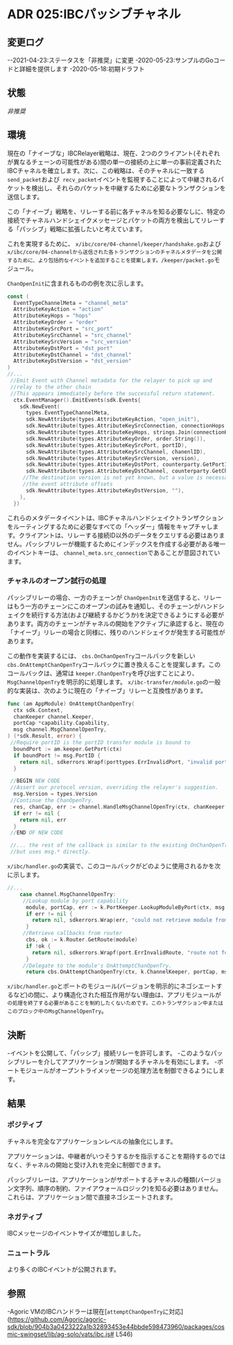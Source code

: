 # ADR 025:IBCパッシブチャネル

## 変更ログ

--2021-04-23:ステータスを「非推奨」に変更
-2020-05-23:サンプルのGoコードと詳細を提供します
-2020-05-18:初期ドラフト

## 状態

*非推奨*

## 環境

現在の「ナイーブな」IBCRelayer戦略は、現在、2つのクライアント(それぞれが異なるチェーンの可能性がある)間の単一の接続の上に単一の事前定義されたIBCチャネルを確立します。次に、この戦略は、そのチャネルに一致する `send_packet`および` recv_packet`イベントを監視することによって中継されるパケットを検出し、それらのパケットを中継するために必要なトランザクションを送信します。

この「ナイーブ」戦略を、リレーする前に各チャネルを知る必要なしに、特定の接続でチャネルハンドシェイクメッセージとパケットの両方を検出してリレーする「パッシブ」戦略に拡張したいと考えています。

これを実現するために、 `x/ibc/core/04-channel/keeper/handshake.go`および` x/ibc/core/04-channelから送信された各トランザクションのチャネルメタデータを公開するために、より包括的なイベントを追加することを提案します。/keeper/packet.go`モジュール。

`ChanOpenInit`に含まれるものの例を次に示します。
```go
const (
  EventTypeChannelMeta = "channel_meta"
  AttributeKeyAction = "action"
  AttributeKeyHops = "hops"
  AttributeKeyOrder = "order"
  AttributeKeySrcPort = "src_port"
  AttributeKeySrcChannel = "src_channel"
  AttributeKeySrcVersion = "src_version"
  AttributeKeyDstPort = "dst_port"
  AttributeKeyDstChannel = "dst_channel"
  AttributeKeyDstVersion = "dst_version"
)
//...
 //Emit Event with Channel metadata for the relayer to pick up and
 //relay to the other chain
 //This appears immediately before the successful return statement.
  ctx.EventManager().EmitEvents(sdk.Events{
    sdk.NewEvent(
      types.EventTypeChannelMeta,
      sdk.NewAttribute(types.AttributeKeyAction, "open_init"),
      sdk.NewAttribute(types.AttributeKeySrcConnection, connectionHops[0]),
      sdk.NewAttribute(types.AttributeKeyHops, strings.Join(connectionHops, ",")),
      sdk.NewAttribute(types.AttributeKeyOrder, order.String()),
      sdk.NewAttribute(types.AttributeKeySrcPort, portID),
      sdk.NewAttribute(types.AttributeKeySrcChannel, chanenlID),
      sdk.NewAttribute(types.AttributeKeySrcVersion, version),
      sdk.NewAttribute(types.AttributeKeyDstPort, counterparty.GetPortID()),
      sdk.NewAttribute(types.AttributeKeyDstChannel, counterparty.GetChannelID()),
     //The destination version is not yet known, but a value is necessary to pad
     //the event attribute offsets
      sdk.NewAttribute(types.AttributeKeyDstVersion, ""),
    ),
  })
```

これらのメタデータイベントは、IBCチャネルハンドシェイクトランザクションをルーティングするために必要なすべての「ヘッダー」情報をキャプチャします。クライアントは、リレーする接続ID以外のデータをクエリする必要はありません。パッシブリレーが機能するためにインデックスを作成する必要がある唯一のイベントキーは、 `channel_meta.src_connection`であることが意図されています。

### チャネルのオープン試行の処理

パッシブリレーの場合、一方のチェーンが `ChanOpenInit`を送信すると、リレーはもう一方のチェーンにこのオープンの試みを通知し、そのチェーンがハンドシェイクを続行する方法(および継続するかどうか)を決定できるようにする必要があります。両方のチェーンがチャネルの開始をアクティブに承認すると、現在の「ナイーブ」リレーの場合と同様に、残りのハンドシェイクが発生する可能性があります。

この動作を実装するには、 `cbs.OnChanOpenTry`コールバックを新しい` cbs.OnAttemptChanOpenTry`コールバックに置き換えることを提案します。このコールバックは、通常は `keeper.ChanOpenTry`を呼び出すことにより、` MsgChannelOpenTry`を明示的に処理します。 `x/ibc-transfer/module.go`の一般的な実装は、次のように現在の「ナイーブ」リレーと互換性があります。

```go
func (am AppModule) OnAttemptChanOpenTry(
  ctx sdk.Context,
  chanKeeper channel.Keeper,
  portCap *capability.Capability,
  msg channel.MsgChannelOpenTry,
) (*sdk.Result, error) {
 //Require portID is the portID transfer module is bound to
  boundPort := am.keeper.GetPort(ctx)
  if boundPort != msg.PortID {
    return nil, sdkerrors.Wrapf(porttypes.ErrInvalidPort, "invalid port: %s, expected %s", msg.PortID, boundPort)
  }

 //BEGIN NEW CODE
 //Assert our protocol version, overriding the relayer's suggestion.
  msg.Version = types.Version
 //Continue the ChanOpenTry.
  res, chanCap, err := channel.HandleMsgChannelOpenTry(ctx, chanKeeper, portCap, msg)
  if err != nil {
    return nil, err
  }
 //END OF NEW CODE

 //... the rest of the callback is similar to the existing OnChanOpenTry
 //but uses msg.* directly.
```

`x/ibc/handler.go`の実装で、このコールバックがどのように使用されるかを次に示します。

```go
//...
    case channel.MsgChannelOpenTry:
     //Lookup module by port capability
      module, portCap, err := k.PortKeeper.LookupModuleByPort(ctx, msg.PortID)
      if err != nil {
        return nil, sdkerrors.Wrap(err, "could not retrieve module from port-id")
      }
     //Retrieve callbacks from router
      cbs, ok := k.Router.GetRoute(module)
      if !ok {
        return nil, sdkerrors.Wrapf(port.ErrInvalidRoute, "route not found to module: %s", module)
      }
     //Delegate to the module's OnAttemptChanOpenTry.
      return cbs.OnAttemptChanOpenTry(ctx, k.ChannelKeeper, portCap, msg)
```

`x/ibc/handler.go`とポートのモジュール(バージョンを明示的にネゴシエートするなど)の間に、より構造化された相互作用がない理由は、アプリモジュールが`の処理を終了する必要があることを制約したくないためです。このトランザクション中またはこのブロック中のMsgChannelOpenTry`。

## 決断

-イベントを公開して、「パッシブ」接続リレーを許可します。
-このようなパッシブリレーを介してアプリケーションが開始するチャネルを有効にします。
-ポートモジュールがオープントライメッセージの処理方法を制御できるようにします。

## 結果

### ポジティブ

チャネルを完全なアプリケーションレベルの抽象化にします。

アプリケーションは、中継者がいつそうするかを指示することを期待するのではなく、チャネルの開始と受け入れを完全に制御できます。

パッシブリレーは、アプリケーションがサポートするチャネルの種類(バージョン文字列、順序の制約、ファイアウォールロジック)を知る必要はありません。これらは、アプリケーション間で直接ネゴシエートされます。

### ネガティブ

IBCメッセージのイベントサイズが増加しました。

### ニュートラル

より多くのIBCイベントが公開されます。

## 参照

-Agoric VMのIBCハンドラーは現在[`attemptChanOpenTry`に対応](https://github.com/Agoric/agoric-sdk/blob/904b3a0423222a1b32893453e44bbde598473960/packages/cosmic-swingset/lib/ag-solo/vats/ibc.js# L546)